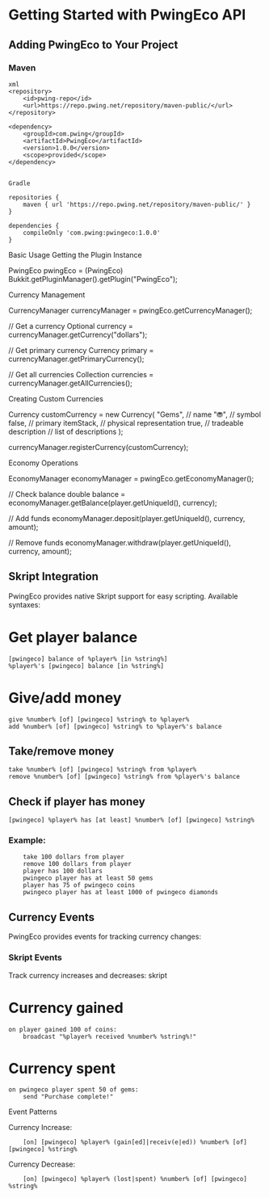 # Getting Started with PwingEco API

## Adding PwingEco to Your Project

### Maven
```
xml
<repository>
    <id>pwing-repo</id>
    <url>https://repo.pwing.net/repository/maven-public/</url>
</repository>

<dependency>
    <groupId>com.pwing</groupId>
    <artifactId>PwingEco</artifactId>
    <version>1.0.0</version>
    <scope>provided</scope>
</dependency>


Gradle

repositories {
    maven { url 'https://repo.pwing.net/repository/maven-public/' }
}

dependencies {
    compileOnly 'com.pwing:pwingeco:1.0.0'
}
```

Basic Usage
Getting the Plugin Instance

PwingEco pwingEco = (PwingEco) Bukkit.getPluginManager().getPlugin("PwingEco");

Currency Management

CurrencyManager currencyManager = pwingEco.getCurrencyManager();

// Get a currency
Optional<Currency> currency = currencyManager.getCurrency("dollars");

// Get primary currency
Currency primary = currencyManager.getPrimaryCurrency();

// Get all currencies
Collection<Currency> currencies = currencyManager.getAllCurrencies();

Creating Custom Currencies

Currency customCurrency = new Currency(
    "Gems",          // name
    "⛃",            // symbol
    false,          // primary
    itemStack,      // physical representation
    true,           // tradeable
    description     // list of descriptions
);

currencyManager.registerCurrency(customCurrency);

Economy Operations

EconomyManager economyManager = pwingEco.getEconomyManager();

// Check balance
double balance = economyManager.getBalance(player.getUniqueId(), currency);

// Add funds
economyManager.deposit(player.getUniqueId(), currency, amount);

// Remove funds
economyManager.withdraw(player.getUniqueId(), currency, amount);


## Skript Integration

PwingEco provides native Skript support for easy scripting. Available syntaxes:

# Get player balance
```
[pwingeco] balance of %player% [in %string%]
%player%'s [pwingeco] balance [in %string%]
```
# Give/add money
```
give %number% [of] [pwingeco] %string% to %player%
add %number% [of] [pwingeco] %string% to %player%'s balance
```

## Take/remove money

```
take %number% [of] [pwingeco] %string% from %player%
remove %number% [of] [pwingeco] %string% from %player%'s balance
```

## Check if player has money

```
[pwingeco] %player% has [at least] %number% [of] [pwingeco] %string%
```

### Example:

```
    take 100 dollars from player
    remove 100 dollars from player
    player has 100 dollars
    pwingeco player has at least 50 gems
    player has 75 of pwingeco coins
    pwingeco player has at least 1000 of pwingeco diamonds
```

## Currency Events

PwingEco provides events for tracking currency changes:

### Skript Events
Track currency increases and decreases:
skript
# Currency gained
```
on player gained 100 of coins:
    broadcast "%player% received %number% %string%!"
```

# Currency spent
```
on pwingeco player spent 50 of gems:
    send "Purchase complete!"
```
Event Patterns

Currency Increase:

```
    [on] [pwingeco] %player% (gain[ed]|receiv(e|ed)) %number% [of] [pwingeco] %string%
```

Currency Decrease:
```
    [on] [pwingeco] %player% (lost|spent) %number% [of] [pwingeco] %string%
```
